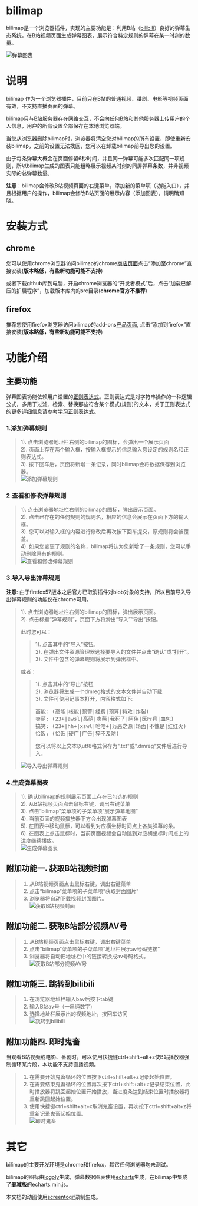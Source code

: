 # bilimap

bilimap是一个浏览器插件，实现的主要功能是：利用B站（[bilibili](https://www.bilibili.com/)）良好的弹幕生态系统，在B站视频页面生成弹幕图表，展示符合特定规则的弹幕在某一时刻的数量。

![弹幕图表](https://nightstream.github.io/bilimap/images/0_charts.png)

# 说明

bilimap 作为一个浏览器插件，目前只在B站的普通视频、番剧、电影等视频页面有效，不支持直播页面的弹幕。

bilimap只与B站服务器存在网络交互，不会向任何B站和其他服务器上传用户的个人信息，用户的所有设置全部保存在本地浏览器端。

当您从浏览器删除bilimap时，浏览器将清空您对bilimap的所有设置，即使重新安装bilimap，之前的设置无法找回，您可以在卸载bilimap前导出您的设置。

由于每条弹幕大概会在页面停留6秒时间，并且同一弹幕可能多次匹配同一项规则，所以bilimap生成的图表只能粗略展示视频某时刻的同屏弹幕条数，并非视频实际的总弹幕数量。

**注意**：bilimap会修改B站视频页面的右键菜单，添加新的菜单项（功能入口），并且根据用户的操作，bilimap会修改B站页面的展示内容（添加图表），请明确知晓。


# 安装方式

## chrome

您可以使用chrome浏览器访问bilimap的chrome[商店页面](https://chrome.google.com/webstore/detail/bilimap/akmhahadmmjoidckjonlcbepkaloihed)点击“添加至chrome”直接安装(__版本略低，有些新功能可能不支持__)

或者下载github库到电脑，开启chrome浏览器的“开发者模式”后，点击“加载已解压的扩展程序”，加载版本库内的src目录(__chrome官方不推荐__)

## firefox

推荐您使用firefox浏览器访问bilimap的add-ons[产品页面](https://addons.mozilla.org/zh-CN/firefox/addon/bilimap/), 点击“添加到firefox”直接安装(__版本略低，有些新功能可能不支持__)


# 功能介绍

## 主要功能

弹幕图表功能依赖用户设置的[正则表达式](https://baike.baidu.com/item/%E6%AD%A3%E5%88%99%E8%A1%A8%E8%BE%BE%E5%BC%8F/1700215?fr=aladdin)。正则表达式是对字符串操作的一种逻辑公式，多用于过滤、检索、替换那些符合某个模式(规则)的文本，关于正则表达式的更多详细信息请参考[学习正则表达式](https://www.runoob.com/regexp/regexp-syntax.html)。

### 1.添加弹幕规则

> 1). 点击浏览器地址栏右侧的bilimap的图标，会弹出一个展示页面  
> 2). 页面上存在两个输入框，按输入框提示的信息输入您设定的规则名和正则表达式。  
> 3). 按下回车后，页面将新增一条记录，同时bilimap会将数据保存到浏览器。  
> ![添加弹幕规则](https://nightstream.github.io/bilimap/images/1_addrule.gif)

### 2.查看和修改弹幕规则

> 1). 点击浏览器地址栏右侧的bilimap的图标，弹出展示页面。  
> 2). 点击已存在的任何规则的规则名，相应的信息会展示在页面下方的输入框。  
> 3). 您可以对输入框的内容进行修改后再次按下回车提交，原规则将会被覆盖。  
> 4). 如果您变更了规则的名称，bilimap将认为您新增了一条规则，您可以手动删除原有的规则。  
> ![查看和修改弹幕规则](https://nightstream.github.io/bilimap/images/2_editrule.gif)

### 3.导入导出弹幕规则

**注意**: 由于firefox57版本之后官方已取消插件对blob对象的支持，所以目前导入导出弹幕规则的功能仅在chrome可用。

> 1). 点击浏览器地址栏右侧的bilimap的图标，弹出展示页面。  
> 2). 点击标题“弹幕规则”，页面下方将滑出“导入”“导出”按钮。  
> 
> 此时您可以： 
>  
>> 1). 点击其中的“导入”按钮。  
>> 2). 在弹出文件资源管理器选择要导入的文件并点击“确认”或“打开”。  
>> 3). 文件中包含的弹幕规则将展示到弹出框中。 
>  
> 或者：
>   
>> 1). 点击其中的“导出”按钮  
>> 2). 浏览器将生成一个dmreg格式的文本文件并自动下载  
>> 3). 文件可使用记事本打开，内容格式如下:<br/>
>> <pre>高能: (高能|核能|预警|经费|预算|特效|炸裂)<br/>卖萌: (23+|awsl|高萌|卖萌|我死了|阿伟|医疗兵|血包)<br/>搞笑: (23+|hh+|xswl|哈哈+|万恶之源|场面|不愧是|红红火)<br/>恰饭: (恰饭|硬广|广告|猝不及防)<br/></pre>
>> 您可以将以上文本以utf8格式保存为".txt"或".dmreg"文件后进行导入。
> 
> ![导入导出弹幕规则](https://nightstream.github.io/bilimap/images/3_imptrule.gif)

### 4.生成弹幕图表

> 1). 确认bilimap的规则展示页面上存在已勾选的规则  
> 2). 从B站视频页面点击鼠标右键，调出右键菜单  
> 3). 点击“bilimap”菜单项的子菜单项“展示弹幕地图”  
> 4). 当前页面的视频播放器下方会出现弹幕图表  
> 5). 在图表中移动鼠标，可以看到对应横坐标时间点上各类弹幕的条。  
> 6). 在图表上点击鼠标时，当前页面视频会自动跳到对应横坐标时间点上的进度继续播放。  
> ![生成弹幕图表](https://nightstream.github.io/bilimap/images/4_getchart.gif)

## 附加功能一. 获取B站视频封面

> 1. 从B站视频页面点击鼠标右键，调出右键菜单  
> 2. 点击“bilimap”菜单项的子菜单项“获取封面图片”  
> 3. 浏览器将自动下载视频封面图片。  
> ![获取B站视频封面](https://nightstream.github.io/bilimap/images/p1_getcover.gif)

## 附加功能二. 获取B站部分视频AV号

> 1. 从B站视频页面点击鼠标右键，调出右键菜单  
> 2. 点击“bilimap”菜单项的子菜单项“地址栏展示av号码链接”  
> 3. 浏览器将自动把地址栏中的链接转换成av号码格式。  
> ![获取B站部分视频AV号](https://nightstream.github.io/bilimap/images/p2_getavno.gif)

## 附加功能三. 跳转到bilibili

> 1. 在浏览器地址栏输入bav后按下tab键  
> 2. 输入B站av号（一串纯数字)  
> 3. 选择地址栏展示出的视频地址，按回车访问  
> ![跳转到bilibili](https://nightstream.github.io/bilimap/images/p3_jumpav.gif)

## 附加功能四. 即时鬼畜

当观看B站视频或电影、番剧时，可以使用快捷键ctrl+shift+alt+z使B站播放器强制循环某片段，本功能不支持直播视频。

> 1. 在需要开始鬼畜循环的位置按下ctrl+shift+alt+z记录起始位置。  
> 2. 在需要结束鬼畜循环的位置再次按下ctrl+shift+alt+z记录结束位置，此时播放器将跳回起始位置开始播放，当进度条达到结束位置时播放器将重新跳回起始位置。  
> 3. 使用快捷键ctrl+shift+alt+x取消鬼畜设置，再次按下ctrl+shift+alt+z将重新记录鬼畜起始位置。  
> ![即时鬼畜](https://nightstream.github.io/bilimap/images/p4_autotune.gif)

# 其它

bilimap的主要开发环境是chrome和firefox，其它任何浏览器均未测试。

bilimap的图标由[logoly](https://logoly.pro/)生成，弹幕数据图表使用[echarts](https://www.echartsjs.com/zh/index.html)生成，在bilimap中集成了**删减版**的echarts.min.js。

本文档的动图使用[screentogif](https://www.screentogif.com/)录制生成。
